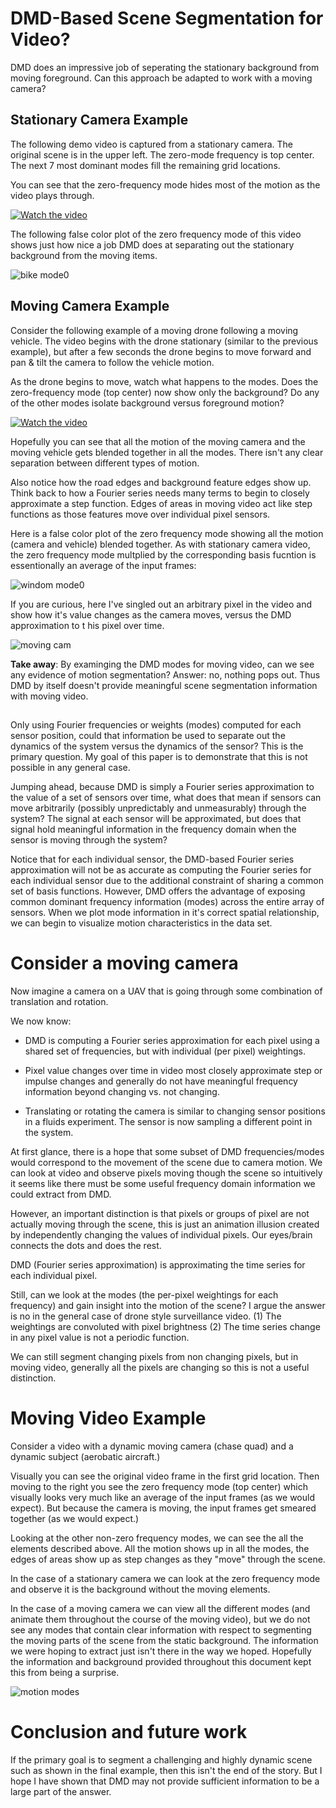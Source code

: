 # DMD-Based Scene Segmentation for Video?

DMD does an impressive job of seperating the stationary background
from moving foreground.  Can this approach be adapted to work with a
moving camera?

## Stationary Camera Example

The following demo video is captured from a stationary camera.  The
original scene is in the upper left.  The zero-mode frequency is top
center.  The next 7 most dominant modes fill the remaining grid
locations.

You can see that the zero-frequency mode hides most of the motion as
the video plays through.

[![Watch the video](./bike-thumbnail.png)](https://www.youtube.com/watch?v=khn09gCgOVs)

The following false color plot of the zero frequency mode of this
video shows just how nice a job DMD does at separating out the
stationary background from the moving items.

![bike mode0](./bike-mode0.png)

## Moving Camera Example

Consider the following example of a moving drone following a moving
vehicle.  The video begins with the drone stationary (similar to the
previous example), but after a few seconds the drone begins to move
forward and pan & tilt the camera to follow the vehicle motion.

As the drone begins to move, watch what happens to the modes.  Does
the zero-frequency mode (top center) now show only the background?  Do
any of the other modes isolate background versus foreground motion?

[![Watch the video](./windom-thumbnail.png)](https://www.youtube.com/watch?v=H2-JT0sAsWE)

Hopefully you can see that all the motion of the moving camera and the
moving vehicle gets blended together in all the modes.  There isn't
any clear separation between different types of motion.

Also notice how the road edges and background feature edges show up.
Think back to how a Fourier series needs many terms to begin to
closely approximate a step function.  Edges of areas in moving video
act like step functions as those features move over individual pixel
sensors.

Here is a false color plot of the zero frequency mode showing all the
motion (camera and vehicle) blended together.  As with stationary
camera video, the zero frequency mode multplied by the corresponding
basis fucntion is essentionally an average of the input frames:

![windom mode0](./windom-mode0.png)

If you are curious, here I've singled out an arbitrary pixel in the
video and show how it's value changes as the camera moves, versus the
DMD approximation to t his pixel over time.

![moving cam](./moving-cam-single-pixel.png)

**Take away**: By examinging the DMD modes for moving video, can we
see any evidence of motion segmentation? Answer: no, nothing pops out.
Thus DMD by itself doesn't provide meaningful scene segmentation
information with moving video.

##

Only using Fourier frequencies or weights (modes) computed for each
sensor position, could that information be used to separate out the
dynamics of the system versus the dynamics of the sensor?  This is the
primary question.  My goal of this paper is to demonstrate that this
is not possible in any general case.

Jumping ahead, because DMD is simply a Fourier series approximation to
the value of a set of sensors over time, what does that mean if
sensors can move arbitrarily (possibly unpredictably and unmeasurably)
through the system?  The signal at each sensor will be approximated,
but does that signal hold meaningful information in the frequency
domain when the sensor is moving through the system?

Notice that for each individual sensor, the DMD-based Fourier series
approximation will not be as accurate as computing the Fourier series
for each individual sensor due to the additional constraint of sharing
a common set of basis functions.  However, DMD offers the advantage
of exposing common dominant frequency information (modes) across the
entire array of sensors.  When we plot mode information in it's
correct spatial relationship, we can begin to visualize motion
characteristics in the data set.
# Consider a moving camera

Now imagine a camera on a UAV that is going through some combination
of translation and rotation.

We now know:

* DMD is computing a Fourier series approximation for each pixel using
  a shared set of frequencies, but with individual (per pixel)
  weightings.

* Pixel value changes over time in video most closely approximate step
  or impulse changes and generally do not have meaningful frequency
  information beyond changing vs. not changing.

* Translating or rotating the camera is similar to changing sensor
  positions in a fluids experiment.  The sensor is now sampling a
  different point in the system.

At first glance, there is a hope that some subset of DMD
frequencies/modes would correspond to the movement of the scene due to
camera motion.  We can look at video and observe pixels moving though
the scene so intuitively it seems like there must be some useful
frequency domain information we could extract from DMD.

However, an important distinction is that pixels or groups of pixel
are not actually moving through the scene, this is just an animation
illusion created by independently changing the values of individual
pixels.  Our eyes/brain connects the dots and does the rest.

DMD (Fourier series approximation) is approximating the time series
for each individual pixel.

Still, can we look at the modes (the per-pixel weightings for each
frequency) and gain insight into the motion of the scene?  I argue the
answer is no in the general case of drone style surveillance video.
(1) The weightings are convoluted with pixel brightness (2) The time
series change in any pixel value is not a periodic function.

We can still segment changing pixels from non changing pixels, but in
moving video, generally all the pixels are changing so this is not a
useful distinction.

# Moving Video Example

Consider a video with a dynamic moving camera (chase quad) and a
dynamic subject (aerobatic aircraft.)

Visually you can see the original video frame in the first grid
location.  Then moving to the right you see the zero frequency mode
(top center) which visually looks very much like an average of the
input frames (as we would expect).  But because the camera is moving,
the input frames get smeared together (as we would expect.)

Looking at the other non-zero frequency modes, we can see the all the
elements described above.  All the motion shows up in all the modes,
the edges of areas show up as step changes as they "move" through the
scene.

In the case of a stationary camera we can look at the zero frequency
mode and observe it is the background without the moving elements.

In the case of a moving camera we can view all the different modes
(and animate them throughout the course of the moving video), but we
do not see any modes that contain clear information with respect to
segmenting the moving parts of the scene from the static background.
The information we were hoping to extract just isn't there in the way
we hoped.  Hopefully the information and background provided
throughout this document kept this from being a surprise.

![motion modes](./motion-modes.png)

# Conclusion and future work

If the primary goal is to segment a challenging and highly dynamic
scene such as shown in the final example, then this isn't the end of
the story.  But I hope I have shown that DMD may not provide
sufficient information to be a large part of the answer.
